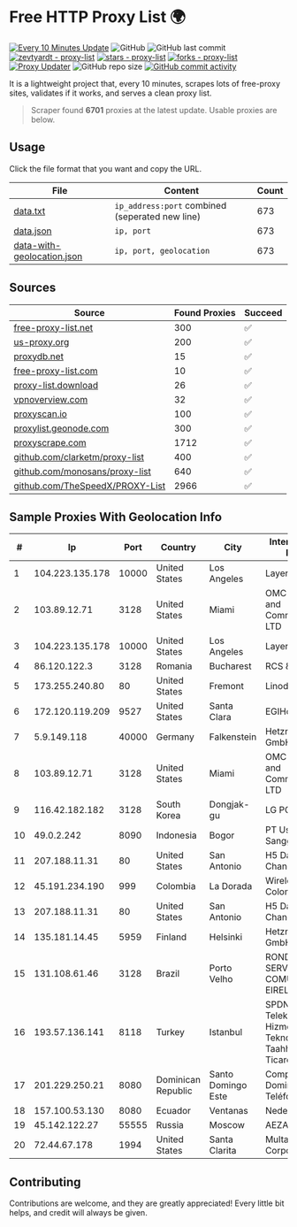 
# Free HTTP Proxy List 🌍

[![Every 10 Minutes Update](https://github.com/mertguvencli/http-proxy-list/actions/workflows/main.yml/badge.svg?branch=main)](https://github.com/mertguvencli/http-proxy-list/actions/workflows/main.yml)
![GitHub](https://img.shields.io/github/license/mertguvencli/http-proxy-list)
![GitHub last commit](https://img.shields.io/github/last-commit/mertguvencli/http-proxy-list)
[![zevtyardt - proxy-list](https://img.shields.io/static/v1?label=zevtyardt&message=proxy-list&color=blue&logo=github)](https://github.com/zevtyardt/proxy-list "Go to GitHub repo")
[![stars - proxy-list](https://img.shields.io/github/stars/zevtyardt/proxy-list?style=social)](https://github.com/zevtyardt/proxy-list)
[![forks - proxy-list](https://img.shields.io/github/forks/zevtyardt/proxy-list?style=social)](https://github.com/zevtyardt/proxy-list)
[![Proxy Updater](https://github.com/zevtyardt/proxy-list/workflows/Proxy%20Updater/badge.svg)](https://github.com/zevtyardt/proxy-list/actions?query=workflow:"Proxy+Updater")
![GitHub repo size](https://img.shields.io/github/repo-size/zevtyardt/proxy-list)
[![GitHub commit activity](https://img.shields.io/github/commit-activity/m/zevtyardt/proxy-list?logo=commits)](https://github.com/zevtyardt/proxy-list/commits/main)

It is a lightweight project that, every 10 minutes, scrapes lots of free-proxy sites, validates if it works, and serves a clean proxy list.

> Scraper found **6701** proxies at the latest update. Usable proxies are below.

## Usage

Click the file format that you want and copy the URL.

|File|Content|Count|
|----|-------|-----|
|[data.txt](https://raw.githubusercontent.com/mertguvencli/http-proxy-list/main/proxy-list/data.txt)|`ip_address:port` combined (seperated new line)|673|
|[data.json](https://raw.githubusercontent.com/mertguvencli/http-proxy-list/main/proxy-list/data.json)|`ip, port`|673|
|[data-with-geolocation.json](https://raw.githubusercontent.com/mertguvencli/http-proxy-list/main/proxy-list/data-with-geolocation.json)|`ip, port, geolocation`|673|

## Sources

|Source|Found Proxies|Succeed|
|------|-------------|-------|
|[free-proxy-list.net](https://free-proxy-list.net)|300|✅|
|[us-proxy.org](https://www.us-proxy.org)|200|✅|
|[proxydb.net](http://proxydb.net)|15|✅|
|[free-proxy-list.com](https://free-proxy-list.com/?page=&port=&type%5B%5D=http&type%5B%5D=https&up_time=0&search=Search)|10|✅|
|[proxy-list.download](https://www.proxy-list.download/HTTP)|26|✅|
|[vpnoverview.com](https://vpnoverview.com/privacy/anonymous-browsing/free-proxy-servers)|32|✅|
|[proxyscan.io](https://www.proxyscan.io)|100|✅|
|[proxylist.geonode.com](https://proxylist.geonode.com/api/proxy-list?limit=300&page=1&sort_by=lastChecked&sort_type=desc&protocols=http,https)|300|✅|
|[proxyscrape.com](https://api.proxyscrape.com/v2/?request=displayproxies&protocol=http&timeout=10000&country=all&ssl=all&anonymity=all)|1712|✅|
|[github.com/clarketm/proxy-list](https://raw.githubusercontent.com/clarketm/proxy-list/master/proxy-list-raw.txt)|400|✅|
|[github.com/monosans/proxy-list](https://raw.githubusercontent.com/monosans/proxy-list/main/proxies/http.txt)|640|✅|
|[github.com/TheSpeedX/PROXY-List](https://raw.githubusercontent.com/TheSpeedX/PROXY-List/master/http.txt)|2966|✅|


## Sample Proxies With Geolocation Info

|#|Ip|Port|Country|City|Internet Service Provider|
|-|--|----|-------|----|-------------------------|
|1|104.223.135.178|10000|United States|Los Angeles|LayerHost|
|2|103.89.12.71|3128|United States|Miami|OMC Computers and Communications LTD|
|3|104.223.135.178|10000|United States|Los Angeles|LayerHost|
|4|86.120.122.3|3128|Romania|Bucharest|RCS & RDS|
|5|173.255.240.80|80|United States|Fremont|Linode, LLC|
|6|172.120.119.209|9527|United States|Santa Clara|EGIHosting|
|7|5.9.149.118|40000|Germany|Falkenstein|Hetzner Online GmbH|
|8|103.89.12.71|3128|United States|Miami|OMC Computers and Communications LTD|
|9|116.42.182.182|3128|South Korea|Dongjak-gu|LG POWERCOMM|
|10|49.0.2.242|8090|Indonesia|Bogor|PT Usaha Adi Sanggoro|
|11|207.188.11.31|80|United States|San Antonio|H5 Data Centers - Chandler LLC|
|12|45.191.234.190|999|Colombia|La Dorada|Wireless Colombia S.A.S.|
|13|207.188.11.31|80|United States|San Antonio|H5 Data Centers - Chandler LLC|
|14|135.181.14.45|5959|Finland|Helsinki|Hetzner Online GmbH|
|15|131.108.61.46|3128|Brazil|Porto Velho|RONDOTECH SERVIÇO DE COMUNICAÇÃO EIRELI-EPP|
|16|193.57.136.141|8118|Turkey|Istanbul|SPDNet Telekomunikasyon Hizmetleri Bilgi Teknolojileri Taahhut Sanayi Ve Ticare|
|17|201.229.250.21|8080|Dominican Republic|Santo Domingo Este|Compañía Dominicana de Teléfonos S. A.|
|18|157.100.53.130|8080|Ecuador|Ventanas|Nedetel S.A.|
|19|45.142.122.27|55555|Russia|Moscow|AEZA GROUP Ltd|
|20|72.44.67.178|1994|United States|Santa Clarita|Multacom Corporation|



## Contributing

Contributions are welcome, and they are greatly appreciated! Every
little bit helps, and credit will always be given.

